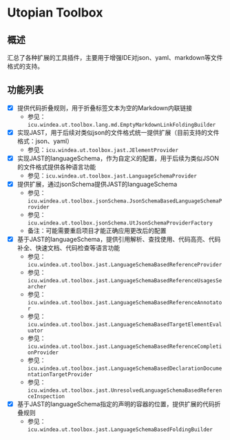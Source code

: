 # Utopian Toolbox

## 概述

汇总了各种扩展的工具插件，主要用于增强IDE对json、yaml、markdown等文件格式的支持。

## 功能列表

* [X] 提供代码折叠规则，用于折叠标签文本为空的Markdown内联链接
  * 参见：`icu.windea.ut.toolbox.lang.md.EmptyMarkdownLinkFoldingBuilder`
* [X] 实现JAST，用于后续对类似json的文件格式统一提供扩展（目前支持的文件格式：json、yaml）
  * 参见：`icu.windea.ut.toolbox.jast.JElementProvider`
* [X] 实现JAST的languageSchema，作为自定义的配置，用于后续为类似JSON的文件格式提供各种语言功能
  * 参见：`icu.windea.ut.toolbox.jast.LanguageSchemaProvider`
* [X] 提供扩展，通过jsonSchema提供JAST的languageSchema
  * 参见：`icu.windea.ut.toolbox.jsonSchema.JsonSchemaBasedLanguageSchemaProvider`
  * 参见：`icu.windea.ut.toolbox.jsonSchema.UtJsonSchemaProviderFactory`
  * 备注：可能需要重启项目才能正确应用更改后的配置
* [X] 基于JAST的languageSchema，提供引用解析、查找使用、代码高亮、代码补全、快速文档、代码检查等语言功能
  * 参见：`icu.windea.ut.toolbox.jast.LanguageSchemaBasedReferenceProvider`
  * 参见：`icu.windea.ut.toolbox.jast.LanguageSchemaBasedReferenceUsagesSearcher`
  * 参见：`icu.windea.ut.toolbox.jast.LanguageSchemaBasedReferenceAnnotator`
  * 参见：`icu.windea.ut.toolbox.jast.LanguageSchemaBasedTargetElementEvaluator`
  * 参见：`icu.windea.ut.toolbox.jast.LanguageSchemaBasedReferenceCompletionProvider`
  * 参见：`icu.windea.ut.toolbox.jast.LanguageSchemaBasedDeclarationDocumentationTargetProvider`
  * 参见：`icu.windea.ut.toolbox.jast.UnresolvedLanguageSchemaBasedReferenceInspection`
* [X] 基于JAST的languageSchema指定的声明的容器的位置，提供扩展的代码折叠规则
  * 参见：`icu.windea.ut.toolbox.jast.LanguageSchemaBasedFoldingBuilder`